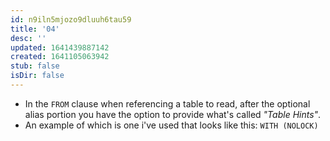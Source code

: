 ```yaml
---
id: n9iln5mjozo9dluuh6tau59
title: '04'
desc: ''
updated: 1641439887142
created: 1641105063942
stub: false
isDir: false
---
```



- In the `FROM` clause when referencing a table to read, after the optional alias portion you have the option to provide what's called _"Table Hints"_.
- An example of which is one i've used that looks like this: `WITH (NOLOCK)`
